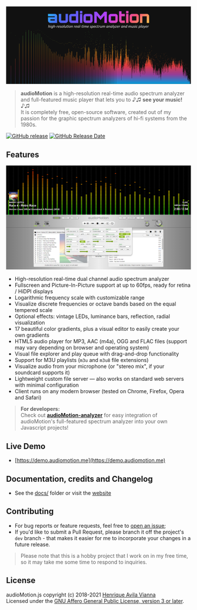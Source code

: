 ![audioMotion-header](docs/img/audioMotion-header.png)

> **audioMotion** is a high-resolution real-time audio spectrum analyzer and full-featured music player that lets you to ♪♫ **see your music!** ♪♫<br>
> It is completely free, open-source software, created out of my passion for the graphic spectrum analyzers of hi-fi systems from the 1980s.

[![GitHub release](https://img.shields.io/github/release/hvianna/audioMotion.js.svg)](https://github.com/hvianna/audioMotion.js/releases/latest)
[![GitHub Release Date](https://img.shields.io/github/release-date/hvianna/audioMotion.js.svg)](https://github.com/hvianna/audioMotion.js/releases/latest)

## Features

![screenshot2](docs/img/screenshot2.png)

* High-resolution real-time dual channel audio spectrum analyzer
* Fullscreen and Picture-In-Picture support at up to 60fps, ready for retina / HiDPI displays
* Logarithmic frequency scale with customizable range
* Visualize discrete frequencies or octave bands based on the equal tempered scale
* Optional effects: vintage LEDs, luminance bars, reflection, radial visualization
* 17 beautiful color gradients, plus a visual editor to easily create your own gradients
* HTML5 audio player for MP3, AAC (m4a), OGG and FLAC files (support may vary depending on browser and operating system)
* Visual file explorer and play queue with drag-and-drop functionality
* Support for M3U playlists (`m3u` and `m3u8` file extensions)
* Visualize audio from your microphone (or "stereo mix", if your soundcard supports it)
* Lightweight custom file server — also works on standard web servers with minimal configuration
* Client runs on any modern browser (tested on Chrome, Firefox, Opera and Safari)

> **For developers:**<br>
> Check out [**audioMotion-analyzer**](https://audiomotion.dev) for easy integration of audioMotion's full-featured spectrum analyzer into your own Javascript projects!

## Live Demo

* [https://demo.audiomotion.me](https://demo.audiomotion.me)

## Documentation, credits and Changelog

* See the [docs/](docs/) folder or visit the [website](https://audiomotion.me)

## Contributing

* For bug reports or feature requests, feel free to [open an issue](https://github.com/hvianna/audioMotion.js/issues);
* If you'd like to submit a Pull Request, please branch it off the project's `dev` branch - that makes it easier for me to incorporate your changes in a future release.

> Please note that this is a hobby project that I work on in my free time, so it may take me some time to respond to inquiries.

## License

audioMotion.js copyright (c) 2018-2021 [Henrique Avila Vianna](https://henriquevianna.com)<br>
Licensed under the [GNU Affero General Public License, version 3 or later](https://www.gnu.org/licenses/agpl.html).
